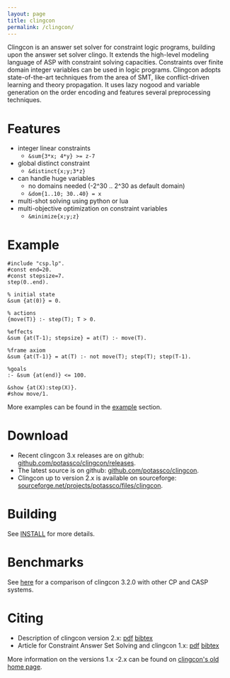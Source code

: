 ```yaml
---
layout: page
title: clingcon
permalink: /clingcon/
---
```


Clingcon is an answer set solver for constraint logic programs,
building upon the answer set solver clingo.
It extends the high-level modeling language of ASP with constraint solving capacities.
Constraints over finite domain integer variables can be used in logic programs.
Clingcon adopts state-of-the-art techniques from the area of SMT,
like conflict-driven learning and theory propagation.
It uses lazy nogood and variable generation on the order encoding
and features several preprocessing techniques.

# Features
* integer linear constraints
  * `&sum{3*x; 4*y} >= z-7`
* global distinct constraint
  * `&distinct{x;y;3*z}`
* can handle huge variables
  * no domains needed (-2^30 .. 2^30 as default domain)
  * `&dom{1..10; 30..40} = x`
* multi-shot solving using python or lua
* multi-objective optimization on constraint variables
  * `&minimize{x;y;z}`


# Example
~~~~
#include "csp.lp".
#const end=20.
#const stepsize=7.
step(0..end).
 
% initial state
&sum {at(0)} = 0.
 
% actions
{move(T)} :- step(T); T > 0.
 
%effects
&sum {at(T-1); stepsize} = at(T) :- move(T).
 
%frame axiom
&sum {at(T-1)} = at(T) :- not move(T); step(T); step(T-1).
 
%goals
:- &sum {at(end)} <= 100.
 
&show {at(X):step(X)}.
#show move/1.
~~~~

More examples can be found in the [example](https://github.com/potassco/clingcon/tree/master/examples) section.
# Download

- Recent clingcon 3.x releases are on github: [github.com/potassco/clingcon/releases](https://github.com/potassco/clingcon/releases).
- The latest source is on github: [github.com/potassco/clingcon](https://github.com/potassco/clingcon).
- Clingcon up to version 2.x is available on sourceforge: [sourceforge.net/projects/potassco/files/clingcon](https://sourceforge.net/projects/potassco/files/clingcon/).

# Building

See [INSTALL](https://github.com/potassco/clingcon/blob/master/INSTALL.md) for more details.

# Benchmarks

See [here](http://www.cs.uni-potsdam.de/clingcon/benchmarks/clingcon3bench.tar.gz) for a comparison of clingcon 3.2.0 with other CP and CASP systems.

# Citing

- Description of clingcon version 2.x:
[pdf](http://www.cs.uni-potsdam.de/wv/pdfformat/ostsch12a.pdf)
[bibtex](http://www.cs.uni-potsdam.de/wv/bibtex/ostsch12a.bib)
- Article for Constraint Answer Set Solving and clingcon 1.x:
[pdf](http://www.cs.uni-potsdam.de/wv/pdfformat/geossc09a.pdf)
[bibtex](http://www.cs.uni-potsdam.de/wv/bibtex/geossc09a.bib)

More information on the versions 1.x -2.x can be found on [clingcon's old home page](http://www.cs.uni-potsdam.de/clingcon/).

